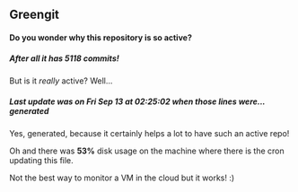 ## Greengit

#### Do you wonder why this repository is so active?

##### After all it has 5118 commits!

But is it *really* active? Well...

##### Last update was on Fri Sep 13 at 02:25:02 when those lines were... generated

Yes, generated, because it certainly helps a lot to have such an active repo!

Oh and there was **53%** disk usage on the machine
where there is the cron updating this file.

Not the best way to monitor a VM in the cloud but it works! :)
